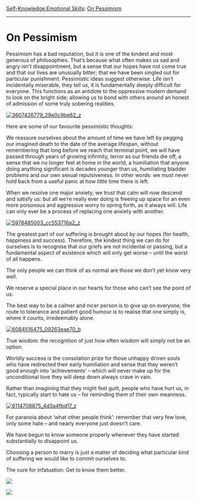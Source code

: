 [Self-Knowledge:](https://www.theschooloflife.com/thebookoflife/category/self-knowledge/)[Emotional Skills](https://www.theschooloflife.com/thebookoflife/category/self-knowledge/emotional-skills/): [On Pessimism](https://www.theschooloflife.com/thebookoflife/on-pessimism/)

* * *

# On Pessimism

Pessimism has a bad reputation, but it is one of the kindest and most generous of philosophies. That’s because what often makes us sad and angry isn’t disappointment, but a sense that our hopes have not come true and that our lives are unusually bitter; that we have been singled out for particular punishment. Pessimistic ideas suggest otherwise. Life isn’t incidentally miserable, they tell us, it is fundamentally deeply difficult for everyone. This functions as an antidote to the oppressive modern demand to look on the bright side; allowing us to bond with others around an honest of admission of some truly sobering realities.

[![3607426779_29e0c9be62_z](https://www.theschooloflife.com/thebookoflife/wp-content/uploads/2015/11/3607426779_29e0c9be62_z.jpg)](http://www.thebookoflife.org/wp-content/uploads/2015/11/3607426779_29e0c9be62_z.jpg)

Here are some of our favourite pessimistic thoughts:

We reassure ourselves about the amount of time we have left by pegging our imagined death to the date of the average lifespan, without remembering that long before we reach that terminal point, we will have passed through years of growing infirmity, terror as our friends die off, a sense that we no longer feel at home in the world, a humiliation that anyone doing anything significant is decades younger than us, humiliating bladder problems and our own sexual repulsiveness. In other words: we must never hold back from a useful panic at how little time there is left.

When we resolve one major anxiety, we trust that calm will now descend and satisfy us: but all we’re really ever doing is freeing up space for an even more poisonous and aggressive worry to spring forth, as it always will. Life can only ever be a process of replacing one anxiety with another.

[![5978485003_cc553716a2_z](https://www.theschooloflife.com/thebookoflife/wp-content/uploads/2015/11/5978485003_cc553716a2_z.jpg)](http://www.thebookoflife.org/wp-content/uploads/2015/11/5978485003_cc553716a2_z.jpg)

The greatest part of our suffering is brought about by our hopes (for health, happiness and success). Therefore, the kindest thing we can do for ourselves is to recognise that our griefs are not incidental or passing, but a fundamental aspect of existence which will only get worse – until the worst of all happens.

The only people we can think of as normal are those we don’t yet know very well.

We reserve a special place in our hearts for those who can’t see the point of us.

The best way to be a calmer and nicer person is to give up on everyone; the route to tolerance and patient good humour is to realise that one simply is, where it counts, irredeemably alone.

[![6084516475_09263eae70_b](https://www.theschooloflife.com/thebookoflife/wp-content/uploads/2015/11/6084516475_09263eae70_b.jpg)](http://www.thebookoflife.org/wp-content/uploads/2015/11/6084516475_09263eae70_b.jpg)

True wisdom: the recognition of just how often wisdom will simply not be an option.

Worldly success is the consolation prize for those unhappy driven souls who have redirected their early humiliation and sense that they weren’t good enough into ‘achievements’ – which will never make up for the unconditional love they will deep down always crave in vain.

Rather than imagining that they might feel guilt, people who have hurt us, in fact, typically start to hate us – for reminding them of their own meanness.

[![6114708875_4d3a4fbd17_z](https://www.theschooloflife.com/thebookoflife/wp-content/uploads/2015/11/6114708875_4d3a4fbd17_z.jpg)](http://www.thebookoflife.org/wp-content/uploads/2015/11/6114708875_4d3a4fbd17_z.jpg)

For paranoia about ‘what other people think’: remember that very few love, only some hate – and nearly everyone just doesn’t care.

We have begun to know someone properly whenever they have started substantially to disappoint us.

Choosing a person to marry is just a matter of deciding what particular kind of suffering we would like to commit ourselves to.

The cure for infatuation: Get to know them better.

[![](https://img.youtube.com/vi/5jADnNpx3R4/0.jpg)](https://www.youtube.com/embed/5jADnNpx3R4 '')

[![](https://img.youtube.com/vi/UqJdmbglOtw/0.jpg)](https://www.youtube.com/embed/UqJdmbglOtw '')
